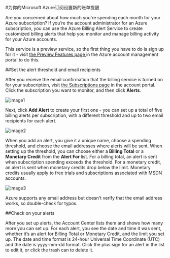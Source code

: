 <properties 
    pageTitle="为你的Microsoft Azure订阅设置账单提醒" 
    description="描述你如何才能设置Azure账单提醒来避免意外的账单。" 
    services="" 
    documentationCenter="" 
    authors="vikdesai" 
    manager="msmbaldwin" 
    editor=""/>

<tags 
    ms.service="multiple" 
    ms.workload="multiple" 
    ms.tgt_pltfrm="na" 
    ms.devlang="na" 
    ms.topic="article" 
    ms.date="06/01/2015" 
    ms.author="vikdesai"/>

#为你的Microsoft Azure订阅设置新的账单提醒

Are you concerned about how much you're spending each month for your Azure subscription?
If you’re the account administrator for an Azure subscription, you can use the Azure Billing Alert Service to create customized billing alerts that help you monitor and manage billing activity for your Azure accounts.

This service is a preview service, so the first thing you have to do is sign up for it - visit <a href="https://account.windowsazure.com/PreviewFeatures">the Preview Features page </a> in the Azure account management portal to do this.

##Set the alert threshold and email recipients

After you receive the email confirmation that the billing service is turned on for your subscription, visit <a href="https://account.windowsazure.com/Subscriptions">the Subscriptions page</a> in the account portal.
Click the subscription you want to monitor, and then click **Alerts**.

![image1]

Next, click **Add Alert** to create your first one - you can set up a total of five billing alerts per subscription, with a different threshold and up to two email recipients for each alert.

![image2]

When you add an alert, you give it a unique name, choose a spending threshold, and choose the email addresses where alerts will be sent.
When setting up the threshold, you can choose either a **Billing Total** or a **Monetary Credit** from the **Alert For** list.
For a billing total, an alert is sent when subscription spending exceeds the threshold.
For a monetary credit, an alert is sent when monetary credits drop below the limit.
Monetary credits usually apply to free trials and subscriptions associated with MSDN accounts.

![image3]

Azure supports any email address but doesn’t verify that the email address works, so double-check for typos.

##Check on your alerts

After you set up alerts, the Account Center lists them and shows how many more you can set up.
For each alert, you see the date and time it was sent, whether it’s an alert for Billing Total or Monetary Credit, and the limit you set up.
The date and time format is 24-hour Universal Time Coordinate (UTC) and the date is yyyy-mm-dd format.
Click the plus sign for an alert in the list to edit it, or click the trash can to delete it.


[image1]: ./media/azure-billing-set-up-alerts/billingalert1.png 
[image2]: ./media/azure-billing-set-up-alerts/billingalert2.png 
[image3]: ./media/azure-billing-set-up-alerts/billingalerts3.png 

